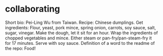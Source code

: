 # collaborating
Short bio: Pei-Ling Wu from Taiwan.
Recipe: Chinese dumplings. Get ingredients: Flour, yeast, pork mince, spring onion, carrots, soy sauce, salt, sugar, vinegar. Make the dough, let it sit for an hour. Wrap the ingredients of chopped vegetables and mince. Either steam or pan-fry/pan-steam-fry it for 17 minutes. Serve with soy sauce.
Definition of a word to the readme of the repo: Food!